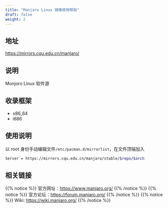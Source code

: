 ```yaml
---
title: "Manjaro Linux 镜像使用帮助"
draft: false
weight: 2
---
```

## 地址
https://mirrors.cqu.edu.cn/manjaro/
## 说明
Monjoro Linux 软件源
## 收录框架
- x86_64
- i686
## 使用说明
以 root 身份手动编辑文件`/etc/pacman.d/mirrorlist`，在文件顶端加入
```bash
Server = https://mirrors.cqu.edu.cn/manjaro/stable/$repo/$arch
```
## 相关链接
{{% notice %}}
官方网址：https://www.manjaro.org/
{{% /notice %}}
{{% notice %}}
官方论坛：https://forum.manjaro.org/
{{% /notice %}}
{{% notice %}}
Wiki: https://wiki.manjaro.org/
{{% /notice %}}
